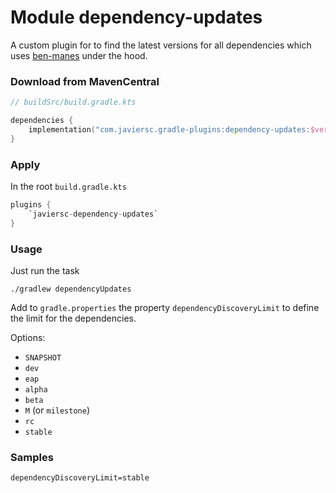 # Module dependency-updates

A custom plugin for to find the latest versions for all dependencies which uses 
[ben-manes](https://github.com/ben-manes/gradle-versions-plugin) under the hood.

### Download from MavenCentral

```kotlin
// buildSrc/build.gradle.kts

dependencies {
    implementation("com.javiersc.gradle-plugins:dependency-updates:$version")
}
```

### Apply

In the root `build.gradle.kts`

```kotlin
plugins {
    `javiersc-dependency-updates`
}
```

### Usage

Just run the task
```shell
./gradlew dependencyUpdates
```

Add to `gradle.properties` the property `dependencyDiscoveryLimit` to define the limit for the
dependencies.

Options:

- `SNAPSHOT`
- `dev`
- `eap`
- `alpha`
- `beta`
- `M` (or `milestone`)
- `rc`
- `stable`

### Samples

```properties
dependencyDiscoveryLimit=stable
```

